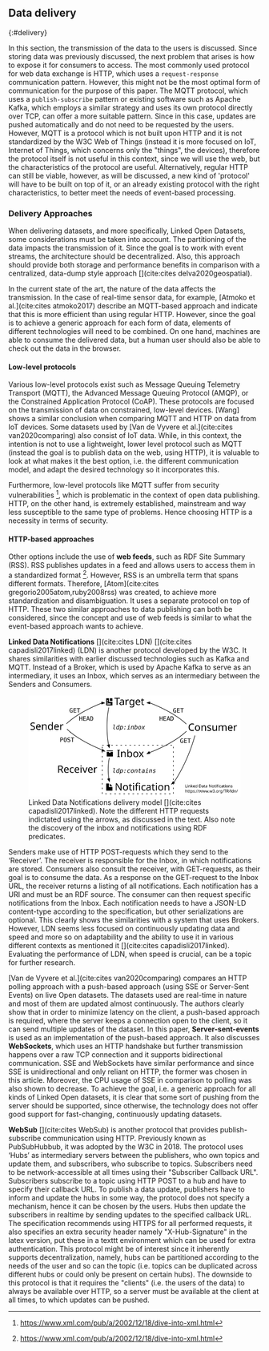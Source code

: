 ## Data delivery
{:#delivery}

In this section, the transmission of the data to the users is discussed. Since storing data was previously discussed, the next problem that arises is how to expose it for consumers to access. The most commonly used protocol for web data exchange is HTTP, which uses a `request-response` communication pattern. However, this might not be the most optimal form of communication for the purpose of this paper. The MQTT protocol, which uses a `publish-subscribe` pattern or existing software such as Apache Kafka, which employs a similar strategy and uses its own protocol directly over TCP, can offer a more suitable pattern. Since in this case, updates are pushed automatically and do not need to be requested by the users. However, MQTT is a protocol which is not built upon HTTP and it is not standardized by the W3C Web of Things (instead it is more focused on IoT, Internet of Things, which concerns only the "things", the devices), therefore the protocol itself is not useful in this context, since we will use the web, but the characteristics of the protocol are useful. Alternatively, regular HTTP can still be viable, however, as will be discussed, a new kind of 'protocol' will have to be built on top of it, or an already existing protocol with the right characteristics, to better meet the needs of event-based processing. 

### Delivery Approaches

When delivering datasets, and more specifically, Linked Open Datasets, some considerations must be taken into account. The partitioning of the data impacts the transmission of it. Since the goal is to work with event streams, the architecture should be decentralized. Also, this approach should provide both storage and performance benefits in comparison with a centralized, data-dump style approach [](cite:cites delva2020geospatial).

In the current state of the art, the nature of the data affects the transmission. In the case of real-time sensor data, for example, [Atmoko et al.](cite:cites atmoko2017) describe an MQTT-based approach and indicate that this is more efficient than using regular HTTP. However, since the goal is to achieve a generic approach for each form of data, elements of different technologies will need to be combined. On one hand, machines are able to consume the delivered data, but a human user should also be able to check out the data in the browser.

#### Low-level protocols

Various low-level protocols exist such as Message Queuing Telemetry Transport (MQTT), the Advanced Message Queuing Protocol (AMQP), or the Constrained Application Protocol (CoAP). These protocols are focused on the transmission of data on constrained, low-level devices. [Wang] shows a similar conclusion when comparing MQTT and HTTP on data from IoT devices. Some datasets used by [Van de Vyvere et al.](cite:cites van2020comparing) also consist of IoT data. While, in this context, the intention is not to use a lightweight, lower level protocol such as MQTT (instead the goal is to publish data on the web, using HTTP), it is valuable to look at what makes it the best option, i.e. the different communication model, and adapt the desired technology so it incorporates this.

Furthermore, low-level protocols like MQTT suffer from security vulnerabilities [^cve], which is problematic in the context of open data publishing. HTTP, on the other hand, is extremely established, mainstream and way less susceptible to the same type of problems. Hence choosing HTTP is a necessity in terms of security.

[^cve]: https://www.xml.com/pub/a/2002/12/18/dive-into-xml.html

#### HTTP-based approaches
Other options include the use of **web feeds**, such as RDF Site Summary (RSS). RSS publishes updates in a feed and allows users to access them in a standardized format [^rssspec]. However, RSS is an umbrella term that spans different formats. Therefore, [Atom](cite:cites gregorio2005atom,ruby2008rss) was created, to achieve more standardization and disambiguation. It uses a separate protocol on top of HTTP. These two similar approaches to data publishing can both be considered, since the concept and use of web feeds is similar to what the event-based approach wants to achieve. 

[^rssspec]: https://www.xml.com/pub/a/2002/12/18/dive-into-xml.html

**Linked Data Notifications** [](cite:cites LDN) [](cite:cites capadisli2017linked) (LDN) is another protocol developed by the W3C. It shares similarities with earlier discussed technologies such as Kafka and MQTT. Instead of a Broker, which is used by Apache Kafka to serve as an intermediary, it uses an Inbox, which serves as an intermediary between the Senders and Consumers. 
<figure id="LDN">
<img src="images/LDN.svg" alt="[LDN model]">
<figcaption markdown="block">
Linked Data Notifications delivery model [](cite:cites capadisli2017linked). Note the different HTTP requests indictated using the arrows, as discussed in the text. Also note the discovery of the inbox and notifications using RDF predicates.
</figcaption>
</figure>
Senders make use of HTTP POST-requests which they send to the ‘Receiver’. The receiver is responsible for the Inbox, in which notifications are stored. Consumers also consult the receiver, with GET-requests, as their goal is to consume the data. As a response on the GET-request to the Inbox URL, the receiver returns a listing of all notifications. Each notification has a URI and must be an RDF source. The consumer can then request specific notifications from the Inbox. Each notification needs to have a JSON-LD content-type according to the specification, but other serializations are optional. This clearly shows the similarities with a system that uses Brokers. However, LDN seems less focused on continuously updating data and speed and more so on adaptability and the ability to use it in various different contexts as mentioned it [](cite:cites capadisli2017linked). Evaluating the performance of LDN, when speed is crucial, can be a topic for further research.

[Van de Vyvere et al.](cite:cites van2020comparing) compares an HTTP polling approach with a push-based approach (using SSE or Server-Sent Events) on live Open datasets. The datasets used are real-time in nature and most of them are updated almost continuously. The authors clearly show that in order to minimize latency on the client, a push-based approach is required, where the server keeps a connection open to the client, so it can send multiple updates of the dataset. In this paper, **Server-sent-events** is used as an implementation of the push-based approach. It also discusses **WebSockets**, which uses an HTTP handshake but further transmission happens over a raw TCP connection and it supports bidirectional communication. SSE and WebSockets have similar performance and since SSE is unidirectional and only reliant on HTTP, the former was chosen in this article. Moreover, the CPU usage of SSE in comparison to polling was also shown to decrease. To achieve the goal, i.e. a generic approach for all kinds of Linked Open datasets, it is clear that some sort of pushing from the server should be supported, since otherwise, the technology does not offer good support for fast-changing, continuously updating datasets. 


**WebSub** [](cite:cites WebSub) is another protocol that provides publish-subscribe communication using HTTP. Previously known as PubSubHubbub, it was adopted by the W3C in 2018. The protocol uses ‘Hubs’ as intermediary servers between the publishers, who own topics and update them, and subscribers, who subscribe to topics. Subscribers need to be network-accessible at all times using their "Subscriber Callback URL". Subscribers subscribe to a topic using HTTP POST to a hub and have to specify their callback URL. To publish a data update, publishers have to inform and update the hubs in some way, the protocol does not specify a mechanism, hence it can be chosen by the users. Hubs then update the subscribers in realtime by sending updates to the specified callback URL. The specification recommends using HTTPS for all performed requests, it also specifies an extra security header namely "X-Hub-Signature" <span class="comment" data-author="HD">in the latex version, put these in a texttt environment</span> which can be used for extra authentication. This protocol might be of interest since it inherently supports decentralization, namely, hubs can be partitioned according to the needs of the user and so can the topic (i.e. topics can be duplicated across different hubs or could only be present on certain hubs). The downside to this protocol is that it requires the "clients" (i.e. the users of the data) to always be available over HTTP, so a server must be available at the client at all times, to which updates can be pushed. 